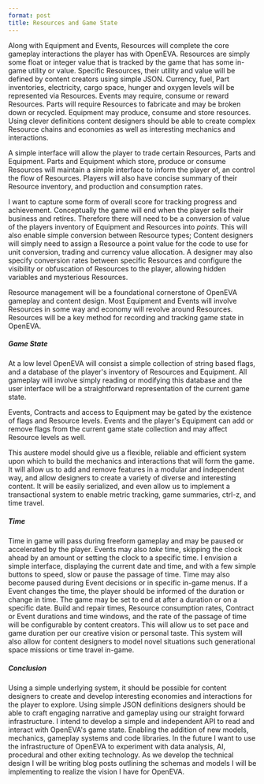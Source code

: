 ```yaml
---
format: post
title: Resources and Game State
---
```

Along with Equipment and Events, Resources will complete the core gameplay interactions the player has with OpenEVA. Resources are simply some float or integer value that is tracked by the game that has some in-game utility or value. Specific Resources, their utility and value will be defined by content creators using simple JSON. Currency, fuel, Part inventories, electricity, cargo space, hunger and oxygen levels will be represented via Resources. Events may require, consume or reward Resources. Parts will require Resources to fabricate and may be broken down or recycled. Equipment may produce, consume and store resources. Using clever definitions content designers should be able to create complex Resource chains and economies as well as interesting mechanics and interactions.

A simple interface will allow the player to trade certain Resources, Parts and Equipment. Parts and Equipment which store, produce or consume Resources will maintain a simple interface to inform the player of, an control the flow of Resources. Players will also have concise summary of their Resource inventory, and production and consumption rates.

I want to capture some form of overall score for tracking progress and achievement. Conceptually the game will end when the player sells their business and retires. Therefore there will need to be a conversion of value of the players inventory of Equipment and Resources into <i>points</i>. This will also enable simple conversion between Resource types; Content designers will simply need to assign a Resource a point value for the code to use for unit conversion, trading and currency value allocation. A designer may also specify conversion rates between specific Resources and configure the visibility or obfuscation of Resources to the player, allowing hidden variables and mysterious Resources. 

Resource management will be a foundational cornerstone of OpenEVA gameplay and content design. Most Equipment and Events will involve Resources in some way and economy will revolve around Resources. Resources will be a key method for recording and tracking game state in OpenEVA.

##### Game State

At a low level OpenEVA will consist a simple collection of string based flags, and a database of the player's inventory of Resources and Equipment. All gameplay will involve simply reading or modifying this database and the user interface will be a straightforward representation of the current game state.

Events, Contracts and access to Equipment may be gated by the existence of flags and Resource levels. Events and the player's Equipment can add or remove flags from the current game state collection and may affect Resource levels as well.

This austere model should give us a flexible, reliable and efficient system upon which to build the mechanics and interactions that will form the game. It will allow us to add and remove features in a modular and independent way, and allow designers to create a variety of diverse and interesting content. It will be easily serialized, and even allow us to implement a transactional system to enable metric tracking, game summaries, ctrl-z, and time travel.

##### Time

Time in game will pass during freeform gameplay and may be paused or accelerated by the player. Events may also <i>take</i> time, skipping the clock ahead by an amount or setting the clock to a specific time. I envision a simple interface, displaying the current date and time, and with a few simple buttons to speed, slow or pause the passage of time. Time may also become paused during Event decisions or in specific in-game menus. If a Event changes the time, the player should be informed of the duration or change in time. The game may be set to end at after a duration or on a specific date. Build and repair times, Resource consumption rates, Contract or Event durations and time windows, and the rate of the passage of time will be configurable by content creators. This will allow us to set pace and game duration per our creative vision or personal taste. This system will also allow for content designers to model novel situations such generational space missions or time travel in-game.

##### Conclusion

Using a simple underlying system, it should be possible for content designers to create and develop interesting economies and interactions for the player to explore. Using simple JSON definitions designers should be able to craft engaging narrative and gameplay using our straight forward infrastructure. I intend to develop a simple and independent API to read and interact with OpenEVA's game state. Enabling the addition of new models, mechanics, gameplay systems and code libraries. In the future I want to use the infrastructure of OpenEVA to experiment with data analysis, AI, procedural and other exiting technology. As we develop the technical design I will be writing blog posts outlining the schemas and models I will be implementing to realize the vision I have for OpenEVA.
